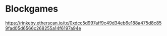 # Blockgames


https://rinkeby.etherscan.io/tx/0xdcc5d997aff9c49d34eb6e188a475d8c859fad05d6566c268255a14f6197a94e


